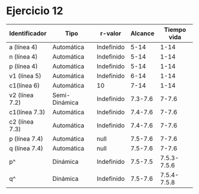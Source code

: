 # Ejercicio 12

| Identificador | Tipo | r-valor | Alcance | Tiempo vida |
| --- | --- | --- | --- | --- |
| a (línea 4) | Automática | Indefinido | 5-14 | 1-14 |
| n (línea 4) | Automática | Indefinido | 5-14 | 1-14 |
| p (línea 4) | Automática | Indefinido | 5-14 | 1-14 |
| v1 (línea 5) | Automática | Indefinido | 6-14 | 1-14 |
| c1(línea 6) | Automática | 10 | 7-14 | 1-14 |
| v2 (línea 7.2) | Semi-Dinámica | Indefinido | 7.3-7.6 | 7-7.6 |
| c1(línea 7.3) | Automática | Indefinido | 7.4-7.6 | 7-7.6 |
| c2 (línea 7.3) | Automática | Indefinido | 7.4-7.6 | 7-7.6 |
| p (línea 7.4) | Automática | null | 7.5-7.6 | 7-7.6 |
| q (línea 7.4) | Automática | null | 7.5-7.6 | 7-7.6 |
| p^ | Dinámica | Indefinido | 7.5-7.5 | 7.5.3-7.5.6 |
| q^ | Dinámica | Indefinido | 7.5-7.6 | 7.5.4-7.5.8 |